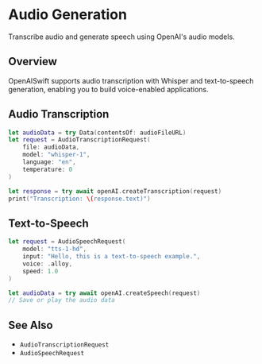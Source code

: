 # Audio Generation

Transcribe audio and generate speech using OpenAI's audio models.

## Overview

OpenAISwift supports audio transcription with Whisper and text-to-speech generation, enabling you to build voice-enabled applications.

## Audio Transcription

```swift
let audioData = try Data(contentsOf: audioFileURL)
let request = AudioTranscriptionRequest(
    file: audioData,
    model: "whisper-1",
    language: "en",
    temperature: 0
)

let response = try await openAI.createTranscription(request)
print("Transcription: \(response.text)")
```

## Text-to-Speech

```swift
let request = AudioSpeechRequest(
    model: "tts-1-hd",
    input: "Hello, this is a text-to-speech example.",
    voice: .alloy,
    speed: 1.0
)

let audioData = try await openAI.createSpeech(request)
// Save or play the audio data
```

## See Also

- ``AudioTranscriptionRequest``
- ``AudioSpeechRequest``
